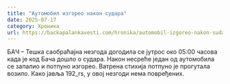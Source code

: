 ```yaml
---
title: "Аутомобил изгорео након судара"
date: 2025-07-17
category: Хроника
url: https://backapalankavesti.com/hronika/automobil-izgoreo-nakon-sudara/
---
```


БАЧ – Тешка саобраћајна незгода догодила се јутрос око 05:00 часова када је код Бача дошло о судара. Након несреће један од аутомобила се запалио и потпуно изгорео. Ватрена стихија потпуно је прогутала возило. Како јавља 192_rs, у овој незгоди нема повређених.

